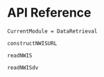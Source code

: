 # API Reference

```@meta
CurrentModule = DataRetrieval
```

```@docs
constructNWISURL
```

```@docs
readNWIS
```

```@docs
readNWISdv
```